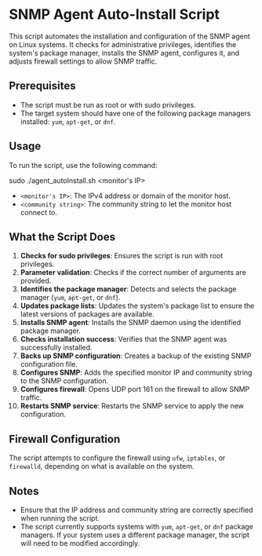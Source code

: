 # SNMP Agent Auto-Install Script

This script automates the installation and configuration of the SNMP agent on Linux systems. It checks for administrative privileges, identifies the system's package manager, installs the SNMP agent, configures it, and adjusts firewall settings to allow SNMP traffic.

## Prerequisites

- The script must be run as root or with sudo privileges.
- The target system should have one of the following package managers installed: `yum`, `apt-get`, or `dnf`.

## Usage

To run the script, use the following command:

sudo ./agent_autoInstall.sh <monitor's IP> <community string>


- `<monitor's IP>`: The IPv4 address or domain of the monitor host.
- `<community string>`: The community string to let the monitor host connect to.

## What the Script Does

1. **Checks for sudo privileges**: Ensures the script is run with root privileges.
2. **Parameter validation**: Checks if the correct number of arguments are provided.
3. **Identifies the package manager**: Detects and selects the package manager (`yum`, `apt-get`, or `dnf`).
4. **Updates package lists**: Updates the system's package list to ensure the latest versions of packages are available.
5. **Installs SNMP agent**: Installs the SNMP daemon using the identified package manager.
6. **Checks installation success**: Verifies that the SNMP agent was successfully installed.
7. **Backs up SNMP configuration**: Creates a backup of the existing SNMP configuration file.
8. **Configures SNMP**: Adds the specified monitor IP and community string to the SNMP configuration.
9. **Configures firewall**: Opens UDP port 161 on the firewall to allow SNMP traffic.
10. **Restarts SNMP service**: Restarts the SNMP service to apply the new configuration.

## Firewall Configuration

The script attempts to configure the firewall using `ufw`, `iptables`, or `firewalld`, depending on what is available on the system.

## Notes

- Ensure that the IP address and community string are correctly specified when running the script.
- The script currently supports systems with `yum`, `apt-get`, or `dnf` package managers. If your system uses a different package manager, the script will need to be modified accordingly.